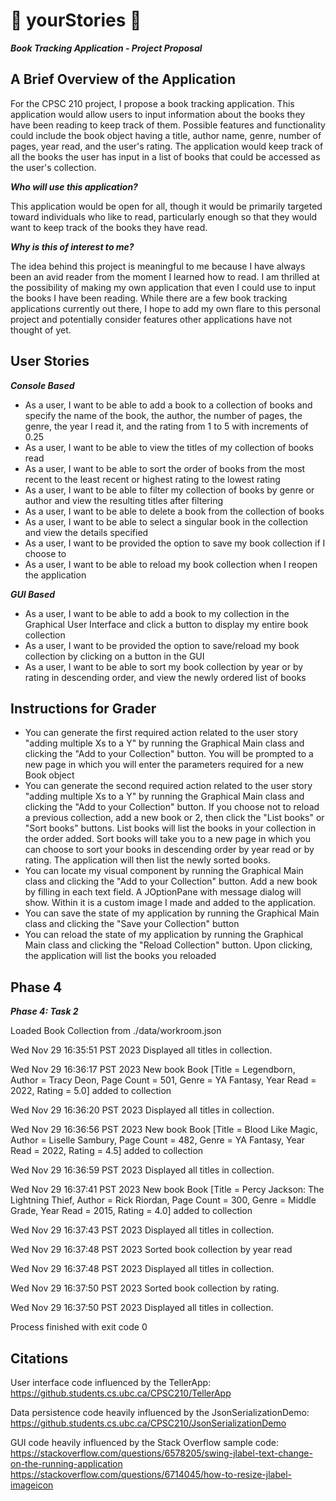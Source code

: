 # 📖 yourStories 📖
***Book Tracking Application - Project Proposal***

## A Brief Overview of the Application

For the CPSC 210 project, I propose a book tracking application. This application would allow
users to input information about the books they have been reading to keep 
track of them. Possible features and functionality could include the book object having a title, 
author name, genre, number of pages, year read, and the user's rating. The application would keep track of all the books 
the user has input in a list of books that could be accessed as the user's collection.

***Who will use this application?***

This application would be open for all, though it would be primarily targeted toward individuals who 
like to read, particularly enough so that they would want to keep track of the books they have read.

***Why is this of interest to me?***

The idea behind this project is meaningful to me because I have always been an avid reader from the moment I learned 
how to read. I am thrilled at the possibility of making my own application that even I could use to input the books 
I have been reading. While there are a few book tracking applications currently out there, I hope to add my own flare 
to this personal project and potentially consider features other applications have not thought of yet.

## User Stories

***Console Based***
- As a user, I want to be able to add a book to a collection of books and specify the name of the book, the author,
the number of pages, the genre, the year I read it,  and the rating from 1 to 5 with 
increments of 0.25
- As a user, I want to be able to view the titles of my collection of books read 
- As a user, I want to be able to sort the order of books from the most recent to the least recent or 
highest rating to the lowest rating
- As a user, I want to be able to filter my collection of books by genre or author and view
the resulting titles after filtering
- As a user, I want to be able to delete a book from the collection of books
- As a user, I want to be able to select a singular book in the collection and view the details specified
- As a user, I want to be provided the option to save my book collection if I choose to
- As a user, I want to be able to reload my book collection when I reopen the application

***GUI Based***
- As a user, I want to be able to add a book to my collection in the Graphical User Interface
and click a button to display my entire book collection
- As a user, I want to be provided the option to save/reload my book collection by clicking on a button in the GUI
- As a user, I want to be able to sort my book collection by year or by rating in descending order,
and view the newly ordered list of books

## Instructions for Grader
- You can generate the first required action related to the user story "adding multiple Xs to a Y" by running the 
Graphical Main class and clicking the "Add to your Collection" button. You will be prompted to a new
page in which you will enter the parameters required for a new Book object
- You can generate the second required action related to the user story "adding multiple Xs to a Y" by running the 
Graphical Main class and clicking the "Add to your Collection" button. If you choose not to reload
a previous collection, add a new book or 2, then click the "List books" or "Sort books" buttons.
List books will list the books in your collection in the order added. Sort books will take you to a new 
page in which you can choose to sort your books in descending order by year read or by rating. The application will then
list the newly sorted books.
- You can locate my visual component by running the Graphical Main class and clicking the "Add to your Collection" 
button. Add a new book by filling in each text field. A JOptionPane with message dialog will show.
Within it is a custom image I made and added to the application.
- You can save the state of my application by running the Graphical Main class and clicking the "Save your Collection"
button
- You can reload the state of my application by running the Graphical Main class and clicking the "Reload Collection"
button. Upon clicking, the application will list the books you reloaded

## Phase 4
***Phase 4: Task 2***

Loaded Book Collection from ./data/workroom.json

Wed Nov 29 16:35:51 PST 2023
Displayed all titles in collection.

Wed Nov 29 16:36:17 PST 2023
New book Book [Title = Legendborn, Author = Tracy Deon, Page Count = 501, Genre = YA Fantasy, 
Year Read = 2022, Rating = 5.0] added to collection

Wed Nov 29 16:36:20 PST 2023
Displayed all titles in collection.

Wed Nov 29 16:36:56 PST 2023
New book Book [Title = Blood Like Magic, Author = Liselle Sambury, Page Count = 482, Genre = YA Fantasy, 
Year Read = 2022, Rating = 4.5] added to collection

Wed Nov 29 16:36:59 PST 2023
Displayed all titles in collection.

Wed Nov 29 16:37:41 PST 2023
New book Book [Title = Percy Jackson: The Lightning Thief, Author = Rick Riordan, Page Count = 300, 
Genre = Middle Grade, Year Read = 2015, Rating = 4.0] added to collection

Wed Nov 29 16:37:43 PST 2023
Displayed all titles in collection.

Wed Nov 29 16:37:48 PST 2023
Sorted book collection by year read

Wed Nov 29 16:37:48 PST 2023
Displayed all titles in collection.

Wed Nov 29 16:37:50 PST 2023
Sorted book collection by rating.

Wed Nov 29 16:37:50 PST 2023
Displayed all titles in collection.

Process finished with exit code 0

## Citations
User interface code influenced by the TellerApp: 
https://github.students.cs.ubc.ca/CPSC210/TellerApp

Data persistence code heavily influenced by the JsonSerializationDemo: 
https://github.students.cs.ubc.ca/CPSC210/JsonSerializationDemo

GUI code heavily influenced by the Stack Overflow sample code:
https://stackoverflow.com/questions/6578205/swing-jlabel-text-change-on-the-running-application
https://stackoverflow.com/questions/6714045/how-to-resize-jlabel-imageicon